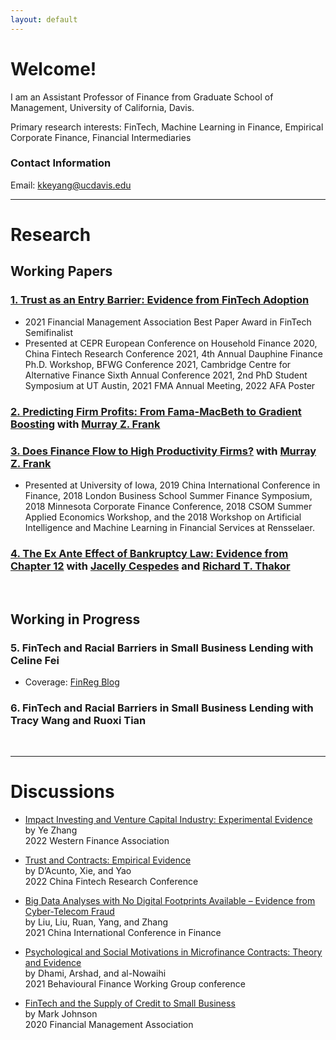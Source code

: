 ```yaml
---
layout: default
---
```




# Welcome! 

I am an Assistant Professor of Finance from Graduate School of Management, University of California, Davis.

Primary research interests: FinTech, Machine Learning in Finance, Empirical Corporate Finance, Financial Intermediaries

### Contact Information

Email: <kkeyang@ucdavis.edu>

---

# Research


## Working Papers

### [1. Trust as an Entry Barrier: Evidence from FinTech Adoption](https://papers.ssrn.com/sol3/papers.cfm?abstract_id=3761468)
*   2021 Financial Management Association Best Paper Award in FinTech Semifinalist 
*   Presented at CEPR European Conference on Household Finance 2020, China Fintech Research Conference 2021, 4th Annual Dauphine Finance Ph.D. Workshop, BFWG Conference 2021, Cambridge Centre for Alternative Finance Sixth Annual Conference 2021, 2nd PhD Student Symposium at UT Austin, 2021 FMA Annual Meeting, 2022 AFA Poster

### [2. Predicting Firm Profits: From Fama-MacBeth to Gradient Boosting](https://papers.ssrn.com/sol3/papers.cfm?abstract_id=3919194) with [Murray Z. Frank](https://mzfrank.github.io/myweb/) 

### [3. Does Finance Flow to High Productivity Firms?](https://papers.ssrn.com/sol3/papers.cfm?abstract_id=3295140) with [Murray Z. Frank](https://mzfrank.github.io/myweb/)
*   Presented at University of Iowa, 2019  China International Conference in Finance, 2018 London Business School Summer Finance Symposium, 2018 Minnesota Corporate Finance
Conference, 2018 CSOM Summer Applied Economics Workshop, and the 2018 Workshop on Artificial Intelligence and Machine Learning in Financial Services at Rensselaer. 

### [4. The Ex Ante Effect of Bankruptcy Law: Evidence from Chapter 12](https://papers.ssrn.com/sol3/papers.cfm?abstract_id=4236600) with [Jacelly Cespedes](https://sites.google.com/site/jacellycespedes/) and [Richard T. Thakor](https://sites.google.com/site/richardthakor/)


<br /> 

## Working in Progress
### 5. FinTech and Racial Barriers in Small Business Lending with Celine Fei
*   Coverage: [FinReg Blog](https://sites.law.duke.edu/thefinregblog/2022/03/16/fintech-and-racial-barriers-in-small-business-lending/)

### 6. FinTech and Racial Barriers in Small Business Lending with Tracy Wang and Ruoxi Tian


<br />


---

# Discussions 
*   [Impact Investing and Venture Capital Industry: Experimental Evidence](./discussions/Discussion_Zhang_ESG_and_VC_byKeerYANG.pdf)<br/>
    by Ye Zhang <br/>
    2022 Western Finance Association
    
*   [Trust and Contracts: Empirical Evidence](./discussions/Discussion_DAcuntoetal_TrustContracts_byKeerYANG.pdf)<br/>
    by D’Acunto, Xie, and Yao <br/>
    2022 China Fintech Research Conference

*   [Big Data Analyses with No Digital Footprints Available – Evidence from Cyber-Telecom Fraud](./discussions/Discussion_Liuetal_DigitalFootprints_byKeerYANG.pdf)<br/>
    by Liu, Liu, Ruan, Yang, and Zhang <br/>
    2021 China International Conference in Finance

*   [Psychological and Social Motivations in Microfinance Contracts: Theory and Evidence](./discussions/Discussion_Dhamietal_MicrofinanceContracts_byKeerYANG.pdf)<br/>
    by Dhami, Arshad, and al-Nowaihi<br/>
    2021 Behavioural Finance Working Group conference

*   [FinTech and the Supply of Credit to Small Business](./discussions/Discussion_MarkJohnson2020_FinTech_byKeerYANG.pdf)<br/>
    by Mark Johnson<br/>
    2020 Financial Management Association  


